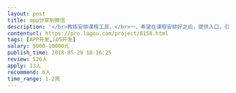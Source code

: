 ```yaml
---                
layout: post       
title: app分享到微信           
description: '</br>教练安排课程工具，</br>一、希望在课程安排好之后，提供入口，引导教练把课程安排分享给微信联系人</br>二、会员课程申请提醒</br>三、如果可以的话，可以考虑开发整体绑定功能</br>'     
contenturl: https://pro.lagou.com/project/8158.html      
tags: [APP开发,iOS开发]            
salary: 5000-10000元          
publish_time: 2018-05-29 18:16:25         
review: 526人                   
apply: 13人                   
recommend: 0人                   
time_range: 1-2周              
---                 
```

